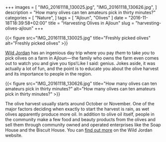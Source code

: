 +++
images = [
  "IMG_20161118_130025.jpg",
  "IMG_20161118_130626.jpg",
]
description = "How many olives can ten amateurs pick in thirty minutes?"
categories = [
  "Nature",
]
tags = [
  "Ajloun",
  "Olives"
]
date = "2016-11-18T18:39:58+02:00"
title = "Harvesting Olives in Ajloun"
slug = "harvesting-olives-ajloun"
+++

{{< figure src="IMG_20161118_130025.jpg" title="Freshly picked olives" alt="Freshly picked olives" >}}

[Wild Jordan](https://wildjordan.com/) has an ingenious day trip where you pay *them* to take *you* to pick olives on a farm in Ajloun — the family who owns the farm even comes out to watch you and give you tips! Like I said: genius. Jokes aside, it was actually a lot of fun, and the point is to educate you about the olive harvest and its importance to people in the region.

<!--more-->

{{< figure src="IMG_20161118_130626.jpg" title="How many olives can ten amateurs pick in thirty minutes?" alt="How many olives can ten amateurs pick in thirty minutes?" >}}

The olive harvest usually starts around October or November. One of the major factors deciding when exactly to start the harvest is rain, as wet olives apparently produce more oil. In addition to olive oil itself, people in the community make a few food and beauty products from the olives and sell them through community owned and operated enterprises like the Soap House and the Biscuit House. You can [find out more](https://wildjordan.com/content/ajloun-forest-reserve-1) on the Wild Jordan website.

